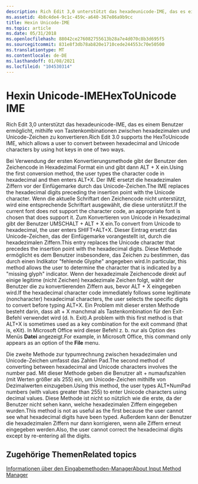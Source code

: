 ```yaml
---
description: Rich Edit 3,0 unterstützt das hexadeunicode-IME, das es einem Benutzer ermöglicht, mithilfe von Tastenkombinationen zwischen hexadezimalen und Unicode-Zeichen zu konvertieren.
ms.assetid: 4b8c4de4-9c1c-459c-a640-367e86a9b9cc
title: Hexin Unicode-IME
ms.topic: article
ms.date: 05/31/2018
ms.openlocfilehash: 88042ce276082755613b28a7e4d070c8b3d695f5
ms.sourcegitcommit: 831e8f3db78ab820e1710cede244553c70e50500
ms.translationtype: MT
ms.contentlocale: de-DE
ms.lasthandoff: 01/08/2021
ms.locfileid: "104530314"
---
```

# <a name="hextounicode-ime"></a><span data-ttu-id="9d717-103">Hexin Unicode-IME</span><span class="sxs-lookup"><span data-stu-id="9d717-103">HexToUnicode IME</span></span>

<span data-ttu-id="9d717-104">Rich Edit 3,0 unterstützt das hexadeunicode-IME, das es einem Benutzer ermöglicht, mithilfe von Tastenkombinationen zwischen hexadezimalen und Unicode-Zeichen zu konvertieren.</span><span class="sxs-lookup"><span data-stu-id="9d717-104">Rich Edit 3.0 supports the HexToUnicode IME, which allows a user to convert between hexadecimal and Unicode characters by using hot keys in one of two ways.</span></span>

<span data-ttu-id="9d717-105">Bei Verwendung der ersten Konvertierungsmethode gibt der Benutzer den Zeichencode in Hexadezimal Format ein und gibt dann ALT + X ein.</span><span class="sxs-lookup"><span data-stu-id="9d717-105">Using the first conversion method, the user types the character code in hexadecimal and then enters ALT+X.</span></span> <span data-ttu-id="9d717-106">Der IME ersetzt die hexadezimalen Ziffern vor der Einfügemarke durch das Unicode-Zeichen.</span><span class="sxs-lookup"><span data-stu-id="9d717-106">The IME replaces the hexadecimal digits preceding the insertion point with the Unicode character.</span></span> <span data-ttu-id="9d717-107">Wenn die aktuelle Schriftart den Zeichencode nicht unterstützt, wird eine entsprechende Schriftart ausgewählt, die diese unterstützt.</span><span class="sxs-lookup"><span data-stu-id="9d717-107">If the current font does not support the character code, an appropriate font is chosen that does support it.</span></span> <span data-ttu-id="9d717-108">Zum Konvertieren von Unicode in Hexadezimal gibt der Benutzer UMSCHALT + ALT + X ein.</span><span class="sxs-lookup"><span data-stu-id="9d717-108">To convert from Unicode to hexadecimal, the user enters SHIFT+ALT+X.</span></span> <span data-ttu-id="9d717-109">Dieser Eintrag ersetzt das Unicode-Zeichen, das der Einfügemarke vorangestellt ist, durch die hexadezimalen Ziffern.</span><span class="sxs-lookup"><span data-stu-id="9d717-109">This entry replaces the Unicode character that precedes the insertion point with the hexadecimal digits.</span></span> <span data-ttu-id="9d717-110">Diese Methode ermöglicht es dem Benutzer insbesondere, das Zeichen zu bestimmen, das durch einen Indikator "fehlende Glyphe" angegeben wird.</span><span class="sxs-lookup"><span data-stu-id="9d717-110">In particular, this method allows the user to determine the character that is indicated by a "missing glyph" indicator.</span></span> <span data-ttu-id="9d717-111">Wenn der hexadezimale Zeichencode direkt auf einige legitime (nicht Zeichen) hexadezimale Zeichen folgt, wählt der Benutzer die zu konvertierenden Ziffern aus, bevor ALT + X eingegeben wird.</span><span class="sxs-lookup"><span data-stu-id="9d717-111">If the hexadecimal character code immediately follows some legitimate (noncharacter) hexadecimal characters, the user selects the specific digits to convert before typing ALT+X.</span></span> <span data-ttu-id="9d717-112">Ein Problem mit dieser ersten Methode besteht darin, dass alt + X manchmal als Tastenkombination für den Exit-Befehl verwendet wird (d. h. Exit).</span><span class="sxs-lookup"><span data-stu-id="9d717-112">A problem with this first method is that ALT+X is sometimes used as a key combination for the exit command (that is, eXit).</span></span> <span data-ttu-id="9d717-113">In Microsoft Office wird dieser Befehl z. b. nur als Option des Menüs **Datei** angezeigt.</span><span class="sxs-lookup"><span data-stu-id="9d717-113">For example, in Microsoft Office, this command only appears as an option of the **File** menu.</span></span>

<span data-ttu-id="9d717-114">Die zweite Methode zur typumrechnung zwischen hexadezimalen und Unicode-Zeichen umfasst das Zahlen Pad.</span><span class="sxs-lookup"><span data-stu-id="9d717-114">The second method of converting between hexadecimal and Unicode characters involves the number pad.</span></span> <span data-ttu-id="9d717-115">Mit dieser Methode geben die Benutzer alt + numaufszahlen (mit Werten größer als 255) ein, um Unicode-Zeichen mithilfe von Dezimalwerten einzugeben.</span><span class="sxs-lookup"><span data-stu-id="9d717-115">Using this method, the user types ALT+NumPad numbers (with values greater than 255) to enter Unicode characters using decimal values.</span></span> <span data-ttu-id="9d717-116">Diese Methode ist nicht so nützlich wie die erste, da der Benutzer nicht sehen kann, welche hexadezimalen Ziffern eingegeben wurden.</span><span class="sxs-lookup"><span data-stu-id="9d717-116">This method is not as useful as the first because the user cannot see what hexadecimal digits have been typed.</span></span> <span data-ttu-id="9d717-117">Außerdem kann der Benutzer die hexadezimalen Ziffern nur dann korrigieren, wenn alle Ziffern erneut eingegeben werden.</span><span class="sxs-lookup"><span data-stu-id="9d717-117">Also, the user cannot correct the hexadecimal digits except by re-entering all the digits.</span></span>

## <a name="related-topics"></a><span data-ttu-id="9d717-118">Zugehörige Themen</span><span class="sxs-lookup"><span data-stu-id="9d717-118">Related topics</span></span>

<dl> <dt>

[<span data-ttu-id="9d717-119">Informationen über den Eingabemethoden-Manager</span><span class="sxs-lookup"><span data-stu-id="9d717-119">About Input Method Manager</span></span>](about-input-method-manager.md)
</dt> </dl>

 

 



